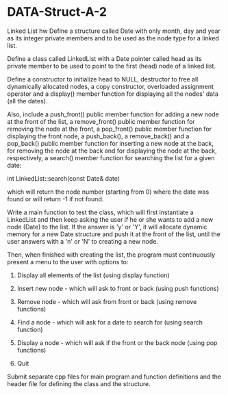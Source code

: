 # DATA-Struct-A-2
Linked List hw
Define a structure called Date with only month, day and year as its integer private members and to be used as the node type for a linked list.

Define a class called LinkedList with a Date pointer called head as its private member to be used to point to the first (head) node of a linked list.

Define a constructor to initialize head to NULL, destructor to free all dynamically allocated nodes, a copy constructor, overloaded assignment operator 
and a display() member function for displaying all the nodes' data (all the dates).

Also, include a push_front() public member function for adding a new node at the front of the list, a remove_front() public member function for
removing the node at the front, a pop_front() public member function for displaying the front node, a push_back(), a remove_back() and a pop_back()
public member function for inserting a new node at the back, for removing the node at the back and for displaying the node at the back, respectively, a 
search() member function for searching the list for a given date:

int LinkedList::search(const Date& date)

which will return the node number (starting from 0) where the date was found or will return -1 if not found.

Write a main function to test the class, which will first instantiate a LinkedList and then keep asking the user if he or she wants to add a new node (Date) to 
the list. If the answer is 'y' or 'Y', it will allocate dynamic memory for a new Date structure and push it at the front of the list, until the user answers with a 'n' or 'N' to creating a new node.

Then, when finished with creating the list, the program must continuously present a menu to the user with options to:

1. Display all elements of the list (using display function)

2. Insert new node - which will ask to front or back (using push functions)

3. Remove node - which will ask from front or back (using remove functions)

4. Find a node - which will ask for a date to search for (using search function)

5. Display a node - which will ask if the front or the back node (using pop functions)

6. Quit

Submit separate cpp files for main program and function definitions and the header file for defining the class and the structure.
